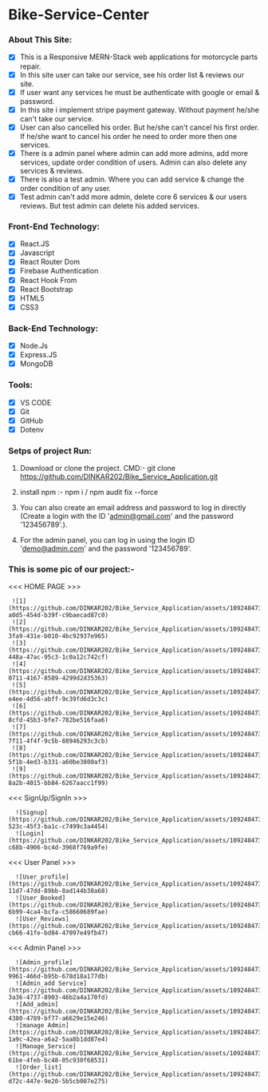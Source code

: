 # Bike-Service-Center

### About This Site:

- [x] This is a Responsive MERN-Stack web applications for motorcycle parts repair.
- [x] In this site user can take our service, see his order list & reviews our site.
- [x] If user want any services he must be authenticate with google or email & password.
- [x] In this site i implement stripe payment gateway. Without payment he/she can't take our service.
- [x] User can also cancelled his order. But he/she can't cancel his first order. If he/she want to cancel his order he need to order more then one services.
- [x] There is a admin panel where admin can add more admins, add more services, update order condition of users. Admin can also delete any services & reviews.
- [x] There is also a test admin. Where you can add service & change the order condition of any user.
- [x] Test admin can't add more admin, delete core 6 services & our users reviews. But test admin can delete his added services.

### Front-End Technology:

- [x] React.JS
- [x] Javascript
- [x] React Router Dom
- [x] Firebase Authentication
- [x] React Hook From
- [x] React Bootstrap
- [x] HTML5
- [x] CSS3
      
### Back-End Technology:

- [x] Node.Js
- [x] Express.JS
- [x] MongoDB

### Tools:

- [x] VS CODE
- [x] Git
- [x] GitHub
- [x] Dotenv

### Setps of project Run:
1. Download or clone the project.
   CMD:- git clone https://github.com/DINKAR202/Bike_Service_Application.git
   
2. install npm :- npm i / npm audit fix --force
   
3. You can also create an email address and password to log in directly (Create a login with the ID 'admin@gmail.com' and the password '123456789'.).

4. For the admin panel, you can log in using the login ID 'demo@admin.com' and the password '123456789'.

### This is some pic of our project:- ###

<<< HOME PAGE >>>

     ![1](https://github.com/DINKAR202/Bike_Service_Application/assets/109248473/32f2e059-a0d5-454d-b39f-c9baecad87c0)
     ![2](https://github.com/DINKAR202/Bike_Service_Application/assets/109248473/4f430c29-3fa9-431e-b010-4bc92937e965)
     ![3](https://github.com/DINKAR202/Bike_Service_Application/assets/109248473/ce2d0dfe-448a-47ac-95c3-1c0a12c742cf)
     ![4](https://github.com/DINKAR202/Bike_Service_Application/assets/109248473/60e792b7-0711-4167-8589-4299d2d35363)
     ![5](https://github.com/DINKAR202/Bike_Service_Application/assets/109248473/1332b9f3-e4ee-4d56-abff-9c39fd6d3c3c)
     ![6](https://github.com/DINKAR202/Bike_Service_Application/assets/109248473/9cc691ed-8cfd-45b3-bfe7-782be516faa6)
     ![7](https://github.com/DINKAR202/Bike_Service_Application/assets/109248473/ae2ee73f-7f11-4f4f-9c5b-88946293c3cb)
     ![8](https://github.com/DINKAR202/Bike_Service_Application/assets/109248473/18531f27-5f1b-4ed3-b331-a60be3800af3)
     ![9](https://github.com/DINKAR202/Bike_Service_Application/assets/109248473/95603ecb-8a2b-4015-bb84-6267aacc1f99)
          
<<< SignUp/SignIn >>>

      ![Signup](https://github.com/DINKAR202/Bike_Service_Application/assets/109248473/015df16d-523c-45f3-ba1c-c7499c3a4454)
      ![Login](https://github.com/DINKAR202/Bike_Service_Application/assets/109248473/511d9cfb-c68b-4906-bc4d-3968f769a9fe)

<<< User Panel >>>

      ![User_profile](https://github.com/DINKAR202/Bike_Service_Application/assets/109248473/525a6616-11d7-47dd-89bb-8ad144b38a68)
      ![User_Booked](https://github.com/DINKAR202/Bike_Service_Application/assets/109248473/4ff68786-6b99-4ca4-bcfa-c58660689fae)
      ![User_Reviews](https://github.com/DINKAR202/Bike_Service_Application/assets/109248473/b97cbdad-cb66-41fe-bd84-47097e49fb47)

<<< Admin Panel >>>

      ![Admin_profile](https://github.com/DINKAR202/Bike_Service_Application/assets/109248473/65e45ffb-9961-466d-b95b-678d18a177db)
      ![Admin_add Service](https://github.com/DINKAR202/Bike_Service_Application/assets/109248473/c54f5174-3a36-4737-8903-46b2a4a170fd)
      ![Add_admin](https://github.com/DINKAR202/Bike_Service_Application/assets/109248473/50d1f50f-4380-4789-bf77-a6629e15e246)
      ![manage Admin](https://github.com/DINKAR202/Bike_Service_Application/assets/109248473/81b2e269-1a9c-42ea-a6a2-5aa8b1dd87e4)
      ![Manage_Service](https://github.com/DINKAR202/Bike_Service_Application/assets/109248473/1b7d6b80-61be-4feb-bc48-05c930f68531)
      ![Order_list](https://github.com/DINKAR202/Bike_Service_Application/assets/109248473/71bfd187-d72c-447e-9e20-5b5cb007e275)
